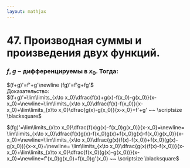 ```yaml
---  
layout: mathjax  
---  
```

  
# 47. Производная суммы и произведения двух функций.  
  
### $f, g~-~$дифференцируемы в $x_0$. Тогда:  
$(f+g)'=f'+g'\newline  
(fg)'=f'g+fg'$  
Доказательство:  
$(f+g)'=\lim\limits_{x\to x_0}\dfrac{f(x)+g(x)-f(x_0)-g(x_0)}{x-x_0}=\newline=\lim\limits_{x\to x_0}\dfrac{f(x)-f(x_0)}{x-x_0}+\lim\limits_{x\to x_0}\dfrac{g(x)-g(x_0)}{x-x_0}=f'+g' ~~ \scriptsize \blacksquare$  
  
$(fg)'=\lim\limits_{x\to x_0}\dfrac{f(x)g(x)-f(x_0)g(x_0)}{x-x_0}=\newline=  
\lim\limits_{x\to x_0}\dfrac{f(x)g(x)-f(x_0)g(x)+f(x_0)g(x)-f(x_0)g(x_0)}{x-x_0}=\newline=\lim\limits_{x\to x_0}\dfrac{g(x)(f(x)-f(x_0))+f(x_0)(g(x)-g(x_0))}{x-x_0}=\newline=  
\lim\limits_{x\to x_0}\dfrac{g(x)(f(x)-f(x_0))}{x-x_0}+\lim\limits_{x\to x_0}\dfrac{f(x_0)(g(x)-g(x_0))}{x-x_0}=\newline=f'(x_0)g(x_0)+f(x_0)g'(x_0) ~~ \scriptsize \blacksquare$  
